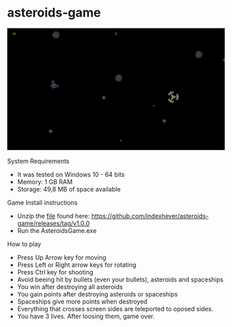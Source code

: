 # asteroids-game
![Image of Yaktocat](gameplay.png)

System Requirements
- It was tested on Windows 10 - 64 bits
- Memory: 1 GB RAM
- Storage: 49,8 MB of space available

Game Install instructions
- Unzip the [file](https://github.com/indexhever/asteroids-game/releases/download/v1.0.0/1.0.0.zip) found here: https://github.com/indexhever/asteroids-game/releases/tag/v1.0.0
- Run the AsteroidsGame.exe

How to play
- Press Up Arrow key for moving
- Press Left or Right arrow keys for rotating
- Press Ctrl key for shooting
- Avoid beeing hit by bullets (even your bullets), asteroids and spaceships
- You win after destroying all asteroids
- You gain points after destroying asteroids or spaceships
- Spaceships give more points when destroyed
- Everything that crosses screen sides are teleported to oposed sides.
- You have 3 lives. After loosing them, game over.

